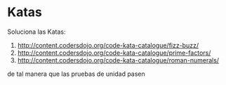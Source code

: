 Katas
=====

Soluciona las Katas:

1. http://content.codersdojo.org/code-kata-catalogue/fizz-buzz/
2. http://content.codersdojo.org/code-kata-catalogue/prime-factors/
3. http://content.codersdojo.org/code-kata-catalogue/roman-numerals/

de tal manera que las pruebas de unidad pasen
